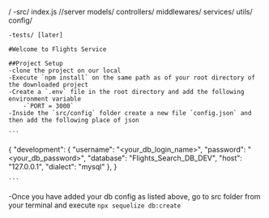 /
    -src/
        index.js //server
        models/
        controllers/
        middlewares/
        services/
        utils/
        config/
        
    -tests/ [later]
    
    #Welcome to Flights Service
    
    ##Project Setup
    -clone the project on our local
    -Execute `npm install` on the same path as of your root directory of the downloaded project
    -Create a `.env` file in the root directory and add the following environment variable
        -`PORT = 3000`
    -Inside the `src/config` folder create a new file `config.json` and then add the following place of json

    ```
 {
  "development": {
    "username": "<your_db_login_name>",
    "password": "<your_db_password>",
    "database": "Flights_Search_DB_DEV",
    "host": "127.0.0.1",
    "dialect": "mysql"
  },
}

    ```
-Once you have added your db config as listed above, go to src folder from your terminal and execute `npx sequelize db:create`